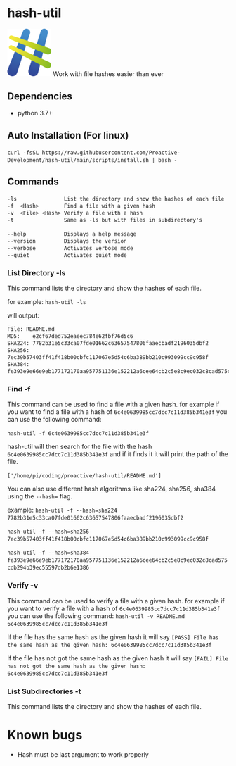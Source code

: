 # hash-util
<img src="https://raw.githubusercontent.com/Proactive-Development/Logos/main/hash-util/hash-util.png" width=100>
Work with file hashes easier than ever

## Dependencies
- python 3.7+

## Auto Installation (For linux)
``` curl -fsSL https://raw.githubusercontent.com/Proactive-Development/hash-util/main/scripts/install.sh | bash - ```

## Commands
```
-ls               List the directory and show the hashes of each file
-f  <Hash>        Find a file with a given hash
-v  <File> <Hash> Verify a file with a hash
-t                Same as -ls but with files in subdirectory's

--help            Displays a help message
--version         Displays the version
--verbose         Activates verbose mode
--quiet           Activates quiet mode
```

### List Directory -ls
This command lists the directory and show the hashes of each file.

for example:
`hash-util -ls`

will output:
```
File: README.md
MD5:    e2cf67ded752eaeec784e62fbf76d5c6
SHA224: 7782b31e5c33ca07fde01662c63657547806faaecbadf2196035dbf2
SHA256: 7ec39b57403ff41f418b00cbfc117067e5d54c6ba389bb210c993099cc9c958f
SHA384: fe393e9e66e9eb177172170aa957751136e152212a6cee64cb2c5e8c9ec032c8cad575cdb294b39ec55597db2b6e1386
```

### Find -f
This command can be used to find a file with a given hash.
for example if you want to find a file with a hash of `6c4e0639985cc7dcc7c11d385b341e3f` you can use the following command:

`hash-util -f 6c4e0639985cc7dcc7c11d385b341e3f`

hash-util will then search for the file with the hash `6c4e0639985cc7dcc7c11d385b341e3f` and if it finds it it will print the path of the file.

`['/home/pi/coding/proactive/hash-util/README.md']`

You can also use different hash algorithms like sha224, sha256, sha384 using the `--hash=`
flag.

example:
`hash-util -f --hash=sha224 7782b31e5c33ca07fde01662c63657547806faaecbadf2196035dbf2`

`hash-util -f --hash=sha256 7ec39b57403ff41f418b00cbfc117067e5d54c6ba389bb210c993099cc9c958f`

`hash-util -f --hash=sha384 fe393e9e66e9eb177172170aa957751136e152212a6cee64cb2c5e8c9ec032c8cad575cdb294b39ec55597db2b6e1386`

### Verify -v
This command can be used to verify a file with a given hash.
for example if you want to verify a file with a hash of `6c4e0639985cc7dcc7c11d385b341e3f` you can use the following command:
`hash-util -v README.md 6c4e0639985cc7dcc7c11d385b341e3f`

If the file has the same hash as the given hash it will say `[PASS] File has the same hash as the given hash: 6c4e0639985cc7dcc7c11d385b341e3f`

If the file has not got the same hash as the given hash it will say `[FAIL] File has not got the same hash as the given hash: 6c4e0639985cc7dcc7c11d385b341e3f`

### List Subdirectories -t
This command lists the directory and show the hashes of each file.

# Known bugs
- Hash must be last argument to work properly
